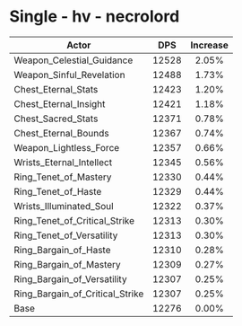 # Single - hv - necrolord
| Actor | DPS | Increase |
|---|:---:|:---:|
|Weapon_Celestial_Guidance|12528|2.05%|
|Weapon_Sinful_Revelation|12488|1.73%|
|Chest_Eternal_Stats|12423|1.20%|
|Chest_Eternal_Insight|12421|1.18%|
|Chest_Sacred_Stats|12371|0.78%|
|Chest_Eternal_Bounds|12367|0.74%|
|Weapon_Lightless_Force|12357|0.66%|
|Wrists_Eternal_Intellect|12345|0.56%|
|Ring_Tenet_of_Mastery|12330|0.44%|
|Ring_Tenet_of_Haste|12329|0.44%|
|Wrists_Illuminated_Soul|12322|0.37%|
|Ring_Tenet_of_Critical_Strike|12313|0.30%|
|Ring_Tenet_of_Versatility|12313|0.30%|
|Ring_Bargain_of_Haste|12310|0.28%|
|Ring_Bargain_of_Mastery|12309|0.27%|
|Ring_Bargain_of_Versatility|12307|0.25%|
|Ring_Bargain_of_Critical_Strike|12307|0.25%|
|Base|12276|0.00%|
